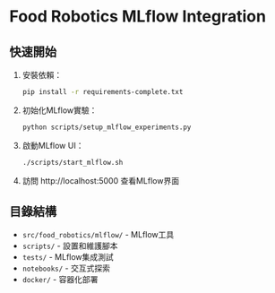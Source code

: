 # Food Robotics MLflow Integration

## 快速開始

1. 安裝依賴：
   ```bash
   pip install -r requirements-complete.txt
   ```

2. 初始化MLflow實驗：
   ```bash
   python scripts/setup_mlflow_experiments.py
   ```

3. 啟動MLflow UI：
   ```bash
   ./scripts/start_mlflow.sh
   ```

4. 訪問 http://localhost:5000 查看MLflow界面

## 目錄結構
- `src/food_robotics/mlflow/` - MLflow工具
- `scripts/` - 設置和維護腳本
- `tests/` - MLflow集成測試
- `notebooks/` - 交互式探索
- `docker/` - 容器化部署
